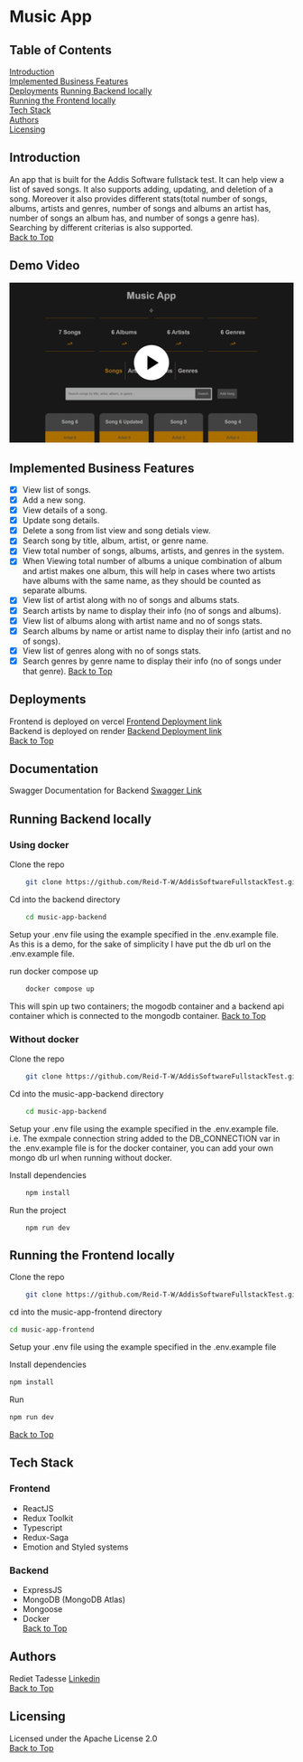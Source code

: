 # Music App
## Table of Contents  
[Introduction](#introduction)  
[Implemented Business Features](#implemented-features)   
[Deployments](#deployments)
[Running Backend locally  ](#running-backend-locally)  
[Running the Frontend locally](#running-the-frontend-locally)  
[Tech Stack](#tech-stack)  
[Authors](#authors)  
[Licensing](#licensing)  

## Introduction  
An app that is built for the Addis Software fullstack test. It can help view a list of saved songs. It also supports adding, updating, and deletion of a song. Moreover it also provides different stats(total number of songs, albums, artists and genres, number of songs and albums an artist has, number of songs an album has, and number of songs a genre has). Searching by different criterias is also supported.  
[Back to Top](#table-of-contents) 

## Demo Video  
[![Demo video for music-app](https://github.com/Reid-T-W/AddisSoftwareFullstackTest/blob/main/Music%20app%20cover.png)](https://www.loom.com/share/1e1094d3c86644d58198460073e5d945?sid=5ad744b0-d7b9-487e-9a1d-2bb66a749b70)  
## Implemented Business Features  
- [x] View list of songs.
- [x] Add a new song.
- [x] View details of a song.
- [x] Update song details.
- [x] Delete a song from list view and song detials view.
- [x] Search song by title, album, artist, or genre name.
- [x] View total number of songs, albums, artists, and genres in the system.
- [x] When Viewing total number of albums a unique combination of album and artist makes one album, this will help in cases where two artists have albums with the same name, as they should be counted as separate albums.
- [x] View list of artist along with no of songs and albums stats.
- [x] Search artists by name to display their info (no of songs and albums).
- [x] View list of albums along with artist name and no of songs stats.
- [x] Search albums by name or artist name to display their info (artist and no of songs).
- [x] View list of genres along with no of songs stats.
- [x] Search genres by genre name to display their info (no of songs under that genre).
[Back to Top](#table-of-contents) 

## Deployments   
Frontend is deployed on vercel [Frontend Deployment link](https://addis-software-fullstack-test.vercel.app/)  
Backend is deployed on render [Backend Deployment link](https://addissoftwarefullstacktest.onrender.com/docs)  
[Back to Top](#table-of-contents) 

## Documentation
Swagger Documentation for Backend [Swagger Link](https://addissoftwarefullstacktest.onrender.com/docs)

## Running Backend locally  
### Using docker
Clone the repo  
```bash
    git clone https://github.com/Reid-T-W/AddisSoftwareFullstackTest.git
```
Cd into the backend directory  
```bash
    cd music-app-backend  
```

Setup your .env file using the example specified in the .env.example file.  
As this is a demo, for the sake of simplicity I have put the db url on the .env.example file.

run docker compose up  
```bash
    docker compose up  
``` 

This will spin up two containers; the mogodb container and a backend api container which is 
connected to the mongodb container.
[Back to Top](#table-of-contents) 

### Without docker
Clone the repo  
```bash
    git clone https://github.com/Reid-T-W/AddisSoftwareFullstackTest.git
```
Cd into the music-app-backend directory  
```bash
    cd music-app-backend  
```

Setup your .env file using the example specified in the .env.example file.  
i.e. The exmpale connection string added to the DB_CONNECTION var in the .env.example file is for the docker container, you can add your own mongo db url when running without docker.

Install dependencies
```bash
    npm install
```
Run the project
```
    npm run dev
```

## Running the Frontend locally
Clone the repo  
```bash
    git clone https://github.com/Reid-T-W/AddisSoftwareFullstackTest.git
```
cd into the music-app-frontend directory  
```bash
cd music-app-frontend
```  
Setup your .env file using the example specified in the .env.example file  
  
Install dependencies  
```bash
npm install
```
Run  
```bash
npm run dev
```  
[Back to Top](#table-of-contents) 
## Tech Stack
### Frontend
- ReactJS
- Redux Toolkit  
- Typescript  
- Redux-Saga  
- Emotion and Styled systems   

### Backend
- ExpressJS  
- MongoDB (MongoDB Atlas)
- Mongoose  
- Docker   
[Back to Top](#table-of-contents) 
## Authors  
Rediet Tadesse [Linkedin](https://www.linkedin.com/in/rediet-tadesse-43209013b/)   
[Back to Top](#table-of-contents) 

## Licensing  
Licensed under the Apache License 2.0  
[Back to Top](#table-of-contents) 
